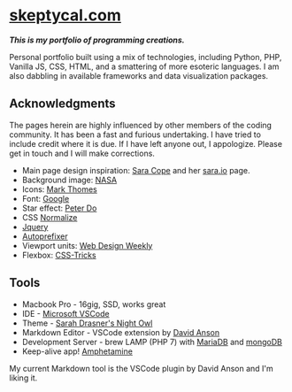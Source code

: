 # [skeptycal.com](http://www.skeptycal.com)

**_This is my portfolio of programming creations._**

Personal portfolio built using a mix of technologies, including Python, PHP, Vanilla JS, CSS, HTML, and a smattering of more esoteric languages. I am also dabbling in available frameworks and data visualization packages.

## **Acknowledgments**

The pages herein are highly influenced by other members of the coding community. It has been a fast and furious undertaking. I have tried to include credit where it is due. If I have left anyone out, I appologize. Please get in touch and I will make corrections.

- Main page design inspiration: [Sara Cope](https://github.com/saracope) and her [sara.io](http://sara.io/) page.
- Background image: [NASA](https://images.nasa.gov/#/details-PIA08093.html)
- Icons: [Mark Thomes](https://codepen.io/WithAnEs/pen/fFlnL)
- Font: [Google](https://fonts.google.com/specimen/Muli?selection.family=Muli:200,300,900)
- Star effect: [Peter Do](https://codepen.io/mrtuanphong/details/PqKxXd#forks)
- CSS  [Normalize](https://necolas.github.io/normalize.css/)
- [Jquery](https://jquery.com/)
- [Autoprefixer](https://autoprefixer.github.io/)
- Viewport units: [Web Design Weekly](https://web-design-weekly.com/2014/11/18/viewport-units-vw-vh-vmin-vmax/)
- Flexbox: [CSS-Tricks](https://css-tricks.com/snippets/css/a-guide-to-flexbox/)

## Tools

- Macbook Pro - 16gig, SSD, works great
- IDE - [Microsoft VSCode](https://code.visualstudio.com/)
- Theme - [Sarah Drasner's Night Owl](https://github.com/sdras/night-owl-vscode-theme)
- Markdown Editor - VSCode extension by [David Anson](https://github.com/DavidAnson/markdownlint)
- Development Server - brew LAMP (PHP 7) with [MariaDB](https://mariadb.org/) and [mongoDB](https://www.mongodb.com/)
- Keep-alive app! [Amphetamine](https://itunes.apple.com/us/app/amphetamine/id937984704?mt=12)

My current Markdown tool is the VSCode plugin by David Anson and I'm liking it.
